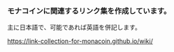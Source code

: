 ### モナコインに関連するリンク集を作成しています。

主に日本語で、可能であれば英語を併記します。

https://link-collection-for-monacoin.github.io/wiki/

